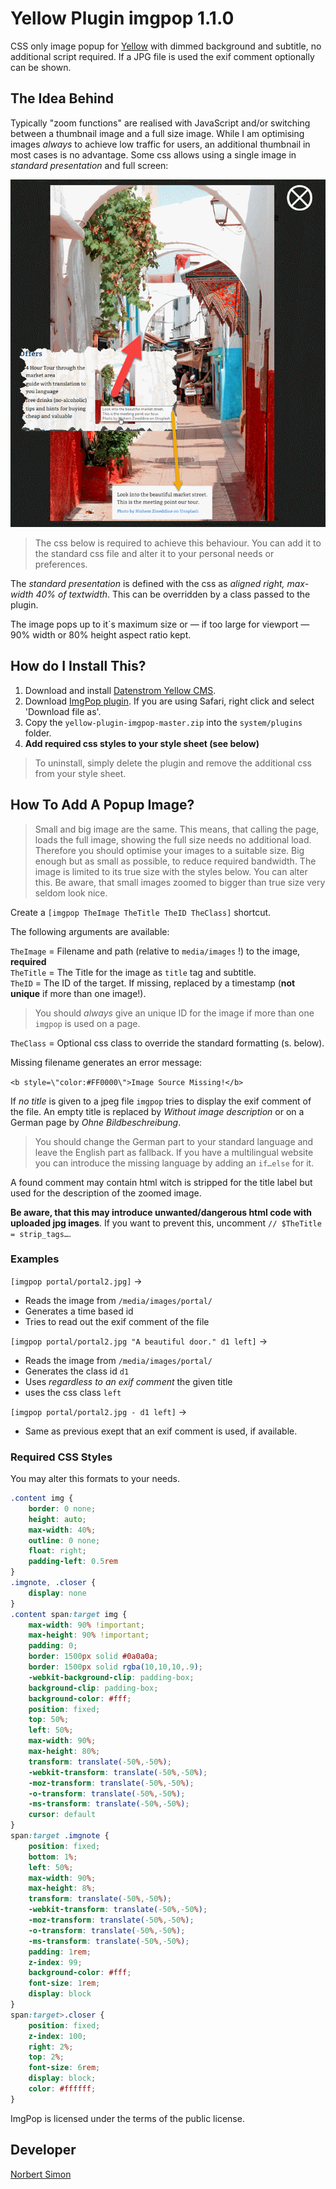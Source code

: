 # Yellow Plugin imgpop 1.1.0

CSS only image popup for [Yellow](https://developers.datenstrom.se/de/help/ "see homepage of Yellow") with dimmed background and subtitle, no additional script required. If a JPG file is used the exif comment optionally can be shown.

## The Idea Behind

Typically "zoom functions" are realised with JavaScript and/or switching between a thumbnail image and a full size image. While I am optimising images *always* to achieve low traffic for users, an additional thumbnail in most cases is no advantage. Some css allows using a single image in *standard presentation* and full screen: 

![Sample of operation](imgpop.png)

> The css below is required to achieve this behaviour. You can add it to the standard css file and  alter it to your personal needs or preferences. 

The *standard presentation* is defined with the css as *aligned right, max-width 40% of textwidth*. This can be overridden by a class passed to the plugin.

The image pops up to it´s maximum size or — if too large for viewport — 90% width or 80% height aspect ratio kept.

## How do I Install This?

1. Download and install [Datenstrom Yellow CMS](https://github.com/datenstrom/yellow/).
2. Download [ImgPop plugin](https://github.com/BsNoSi/yellow-plugin-imgpop/archive/master.zip ).  If you are using Safari, right click and select 'Download file as'.
3. Copy the `yellow-plugin-imgpop-master.zip` into the `system/plugins` folder.
3. **Add required css styles to your style sheet (see below)**

> To uninstall, simply delete the plugin and remove the additional css from your style sheet.

## How To Add A Popup Image?

> Small and big image are the same. This means, that calling the page, loads the full image, showing the full size needs no additional load. Therefore you should optimise your images to a suitable size. Big enough but as small as possible, to reduce required bandwidth. The image is limited to its true size with the styles below. You can alter this. Be aware, that small images zoomed to bigger than true size very seldom look nice.

Create a `[imgpop TheImage TheTitle TheID TheClass]` shortcut.

The following arguments are available:

`TheImage` = Filename and path (relative to `media/images` !) to the image, **required**     
`TheTitle` = The Title for the image as `title` tag and subtitle.     
`TheID` = The ID of the target. If missing, replaced by a timestamp (**not unique** if more than one image!).      

> You should *always* give an unique ID for the image if more than one `imgpop` is used on a page.

`TheClass` =  Optional css class to override the standard formatting (s. below).

Missing filename generates an error message: 

`<b style=\"color:#FF0000\">Image Source Missing!</b>` 

If *no title* is given to a jpeg file `imgpop` tries to display the exif comment of the file. An empty title is replaced by *Without image description* or on a German page  by *Ohne Bildbeschreibung*. 

> You should change the German part to your standard language and leave the English part as fallback. If you have a multilingual website you can introduce the missing language by adding an `if…else` for it.

A found comment may contain html witch is stripped for the title label but used for the description of the zoomed image. 

**Be aware, that this may introduce unwanted/dangerous html code with uploaded jpg images**.  If you want to prevent this, uncomment `// $TheTitle = strip_tags…`. 

### Examples

`[imgpop portal/portal2.jpg]` → 

- Reads the image from `/media/images/portal/`
- Generates  a time based id
- Tries to read out the exif comment of the file

`[imgpop portal/portal2.jpg "A beautiful door." d1 left]` → 

- Reads  the image from `/media/images/portal/`
- Generates the class id `d1`
- Uses *regardless to an exif comment* the given title
- uses the css class `left`

`[imgpop portal/portal2.jpg - d1 left]` → 

- Same as previous exept that an exif comment is used, if available.

### Required CSS Styles

You may alter this formats to your needs.

```.css
.content img {
	border: 0 none;
	height: auto;
	max-width: 40%;
	outline: 0 none;
	float: right;
	padding-left: 0.5rem
}
.imgnote, .closer {
	display: none
}
.content span:target img {
	max-width: 90% !important;
	max-height: 90% !important;
	padding: 0;
	border: 1500px solid #0a0a0a;
	border: 1500px solid rgba(10,10,10,.9);
	-webkit-background-clip: padding-box;
	background-clip: padding-box;
	background-color: #fff;
	position: fixed;
	top: 50%;
	left: 50%;
	max-width: 90%;
	max-height: 80%;
	transform: translate(-50%,-50%);
	-webkit-transform: translate(-50%,-50%);
	-moz-transform: translate(-50%,-50%);
	-o-transform: translate(-50%,-50%);
	-ms-transform: translate(-50%,-50%);
	cursor: default
}
span:target .imgnote {
	position: fixed;
	bottom: 1%;
	left: 50%;
	max-width: 90%;
	max-height: 8%;
	transform: translate(-50%,-50%);
	-webkit-transform: translate(-50%,-50%);
	-moz-transform: translate(-50%,-50%);
	-o-transform: translate(-50%,-50%);
	-ms-transform: translate(-50%,-50%);
	padding: 1rem;
	z-index: 99;
	background-color: #fff;
	font-size: 1rem;
	display: block
}
span:target>.closer {
	position: fixed;
	z-index: 100;
	right: 2%;
	top: 2%;
	font-size: 6rem;
	display: block;
	color: #ffffff;
}

```

ImgPop is licensed under the terms of the public license.

## Developer

[Norbert Simon](https://nosi.de)
